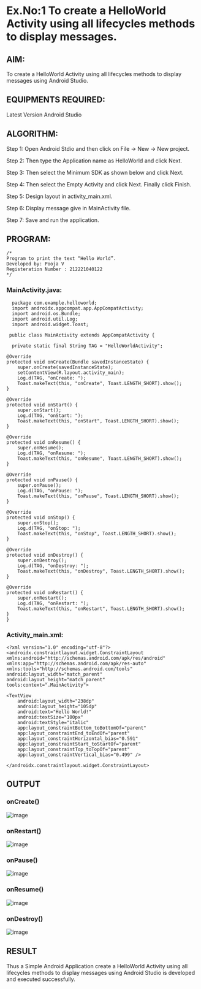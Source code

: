 # Ex.No:1 To create a HelloWorld Activity using all lifecycles methods to display messages.

## AIM:
   To create a HelloWorld Activity using all lifecycles methods to display messages using Android Studio.

## EQUIPMENTS REQUIRED:
Latest Version Android Studio

## ALGORITHM:

Step 1: Open Android Stdio and then click on File -> New -> New project.

Step 2: Then type the Application name as HelloWorld and click Next.

Step 3: Then select the Minimum SDK as shown below and click Next.

Step 4: Then select the Empty Activity and click Next. Finally click Finish.

Step 5: Design layout in activity_main.xml.

Step 6: Display message give in MainActivity file.

Step 7: Save and run the application.

## PROGRAM:
~~~
/*
Program to print the text “Hello World”.
Developed by: Pooja V
Registeration Number : 212221040122
*/
~~~
### MainActivity.java:
~~~
  package com.example.helloworld;
  import androidx.appcompat.app.AppCompatActivity;
  import android.os.Bundle;
  import android.util.Log;
  import android.widget.Toast;

 public class MainActivity extends AppCompatActivity {

  private static final String TAG = "HelloWorldActivity";

@Override
protected void onCreate(Bundle savedInstanceState) {
    super.onCreate(savedInstanceState);
    setContentView(R.layout.activity_main);
    Log.d(TAG, "onCreate: ");
    Toast.makeText(this, "onCreate", Toast.LENGTH_SHORT).show();
}

@Override
protected void onStart() {
    super.onStart();
    Log.d(TAG, "onStart: ");
    Toast.makeText(this, "onStart", Toast.LENGTH_SHORT).show();
}

@Override
protected void onResume() {
    super.onResume();
    Log.d(TAG, "onResume: ");
    Toast.makeText(this, "onResume", Toast.LENGTH_SHORT).show();
}

@Override
protected void onPause() {
    super.onPause();
    Log.d(TAG, "onPause: ");
    Toast.makeText(this, "onPause", Toast.LENGTH_SHORT).show();
}

@Override
protected void onStop() {
    super.onStop();
    Log.d(TAG, "onStop: ");
    Toast.makeText(this, "onStop", Toast.LENGTH_SHORT).show();
}

@Override
protected void onDestroy() {
    super.onDestroy();
    Log.d(TAG, "onDestroy: ");
    Toast.makeText(this, "onDestroy", Toast.LENGTH_SHORT).show();
}

@Override
protected void onRestart() {
    super.onRestart();
    Log.d(TAG, "onRestart: ");
    Toast.makeText(this, "onRestart", Toast.LENGTH_SHORT).show();
}
}
~~~

### Activity_main.xml:
~~~
<?xml version="1.0" encoding="utf-8"?>
<androidx.constraintlayout.widget.ConstraintLayout        xmlns:android="http://schemas.android.com/apk/res/android"
xmlns:app="http://schemas.android.com/apk/res-auto"
xmlns:tools="http://schemas.android.com/tools"
android:layout_width="match_parent"
android:layout_height="match_parent"
tools:context=".MainActivity">

<TextView
    android:layout_width="238dp"
    android:layout_height="105dp"
    android:text="Hello World!"
    android:textSize="100px"
    android:textStyle="italic"
    app:layout_constraintBottom_toBottomOf="parent"
    app:layout_constraintEnd_toEndOf="parent"
    app:layout_constraintHorizontal_bias="0.591"
    app:layout_constraintStart_toStartOf="parent"
    app:layout_constraintTop_toTopOf="parent"
    app:layout_constraintVertical_bias="0.499" />

</androidx.constraintlayout.widget.ConstraintLayout>
~~~
## OUTPUT

### onCreate()
![image](https://github.com/Poojariyaa/Lifecyclemethods/assets/127511817/d6020db1-4f5d-43c9-a56e-170dcb2dc5e5)

### onRestart()
![image](https://github.com/Poojariyaa/Lifecyclemethods/assets/127511817/35c6500c-38dc-4064-99a2-90b7666c1428)


### onPause()
![image](https://github.com/Poojariyaa/Lifecyclemethods/assets/127511817/161ea9c0-8387-4640-b2d8-8fce4dbd046b)

### onResume()
![image](https://github.com/Poojariyaa/Lifecyclemethods/assets/127511817/b6545969-af2a-4eca-99d2-e6b111a856f4)

### onDestroy()
![image](https://github.com/Poojariyaa/Lifecyclemethods/assets/127511817/45743e57-0883-449c-8f3a-042a2cc8897a)

## RESULT
Thus a Simple Android Application create a HelloWorld Activity using all lifecycles methods to display messages using Android Studio is developed and executed successfully.

